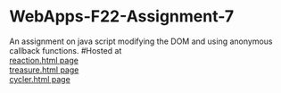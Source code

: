 # WebApps-F22-Assignment-7
An assignment on java script modifying the DOM and using anonymous callback functions.
#Hosted at <br>
[reaction.html page]( https://44-563-web-apps-f22.github.io/44563-webapps-assignment-7-Sowjanyakalyanam/reaction.html) <br>
[treasure.html page]( https://44-563-web-apps-f22.github.io/44563-webapps-assignment-7-Sowjanyakalyanam/treasure.html) <br>
[cycler.html page]( https://44-563-web-apps-f22.github.io/44563-webapps-assignment-7-Sowjanyakalyanam/cycler.html)


